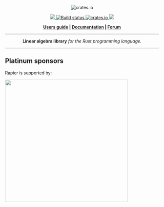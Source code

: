 <p align="center">
  <img src="https://nalgebra.org/img/logo_nalgebra.svg" alt="crates.io">
</p>
<p align="center">
    <a href="https://discord.gg/vt9DJSW">
        <img src="https://img.shields.io/discord/507548572338880513.svg?logo=discord&colorB=7289DA">
    </a>
    <a href="https://circleci.com/gh/dimforge/nalgebra">
        <img src="https://circleci.com/gh/dimforge/nalgebra.svg?style=svg" alt="Build status">
    </a>
    <a href="https://crates.io/crates/nalgebra">
         <img src="https://meritbadge.herokuapp.com/nalgebra?style=flat-square" alt="crates.io">
    </a>
    <a href="https://opensource.org/licenses/Apache-2.0">
        <img src="https://img.shields.io/badge/License-Apache%202.0-blue.svg">
    </a>
</p>
<p align = "center">
    <strong>
        <a href="https://nalgebra.org">Users guide</a> | <a href="https://docs.rs/nalgebra/latest/nalgebra/">Documentation</a> | <a href="https://discourse.nphysics.org/c/nalgebra">Forum</a>
    </strong>
</p>

-----

<p align = "center">
<b>Linear algebra library</b>
<i>for the Rust programming language.</i>
</p>

-----

## Platinum sponsors
Rapier is supported by:
<p>
  <a href="https://embark-studios.com">
    <img src="https://www.embark.dev/img/logo_black.png" width="401px">
  </a>
</p>
